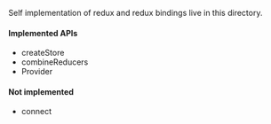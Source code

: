 Self implementation of redux and redux bindings live in this directory.

#### Implemented APIs
- createStore
- combineReducers
- Provider

#### Not implemented
- connect